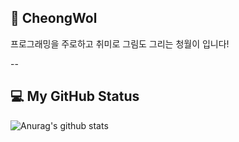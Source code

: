 ## 🦊 CheongWol
프로그래밍을 주로하고 취미로 그림도 그리는 청월이 입니다!

--

## 💻 My GitHub Status
![Anurag's github stats](https://github-readme-stats.vercel.app/api?username=cheongwoli&show_icons=true)


